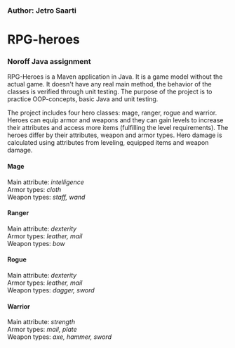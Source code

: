 ### Author: Jetro Saarti
# RPG-heroes

### Noroff Java assignment

RPG-Heroes is a Maven application in Java. It is a game model without the actual game.
It doesn't have any real main method, the behavior of the classes is verified through unit testing.
The purpose of the project is to practice OOP-concepts, basic Java and unit testing.

The project includes four hero classes: mage, ranger, rogue and warrior. Heroes can equip armor and weapons and 
they can gain levels to increase their attributes and access more items (fulfilling the level requirements). 
The heroes differ by their attributes, weapon and armor types. 
Hero damage is calculated using attributes from leveling, equipped items and weapon damage.

#### Mage  
Main attribute: *intelligence*    
Armor types: *cloth*   
Weapon types: *staff, wand*   
#### Ranger  
Main attribute: *dexterity*   
Armor types: *leather, mail*  
Weapon types: *bow*  
#### Rogue  
Main attribute: *dexterity*   
Armor types: *leather, mail*  
Weapon types: *dagger, sword*  
#### Warrior  
Main attribute: *strength*   
Armor types: *mail, plate*  
Weapon types: *axe, hammer, sword*  



